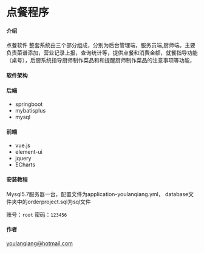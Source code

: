 # 点餐程序

#### 介绍
点餐软件
整套系统由三个部分组成，分别为后台管理端，服务员端,厨师端。主要负责菜谱添加，营业记录上报，查询统计等，提供点餐和消费金额，就餐指导功能（桌号），后厨系统指导厨师制作菜品和和提醒厨师制作菜品的注意事项等功能，


#### 软件架构
#### 后端
- springboot
- mybatisplus
- mysql
#### 前端
- vue.js
- element-ui
- jquery
- ECharts

#### 安装教程
Mysql5.7服务器一台，配置文件为application-youlanqiang.yml，
database文件夹中的orderproject.sql为sql文件

账号：`root`
密码：`123456`

#### 作者
youlanqiang@hotmail.com

